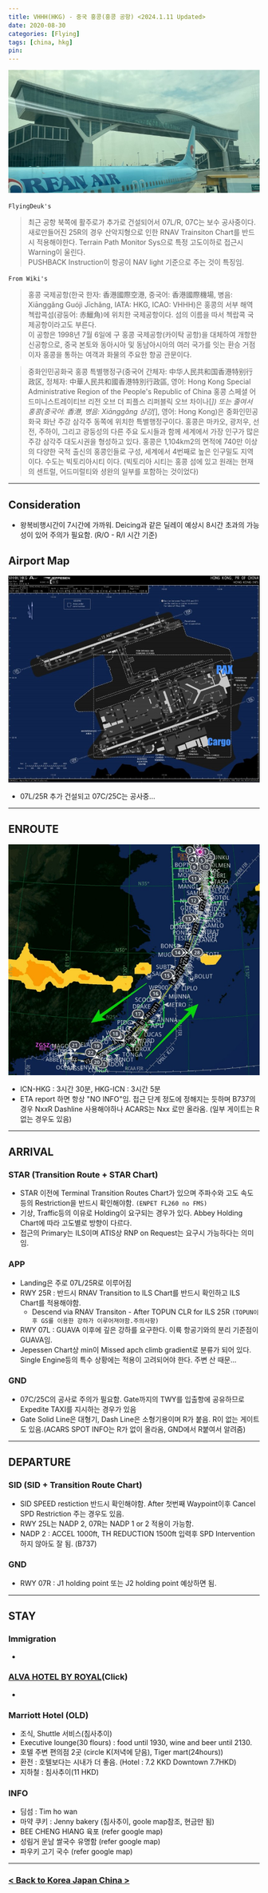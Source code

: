 ```yaml
---
title: VHHH(HKG) - 중국 홍콩(홍콩 공항) <2024.1.11 Updated>
date: 2020-08-30
categories: [Flying]
tags: [china, hkg]
pin:
---
```


![hkg](/img/flying/airport/hkg.jpg)

`FlyingDeuk's`
> 최근 공항 북쪽에 활주로가 추가로 건설되어서 07L/R, 07C는 보수 공사중이다. <br>
새로만들어진 25R의 경우 산악지형으로 인한 RNAV Trainsiton Chart를 반드시 적용해야한다. Terrain Path Monitor Sys으로 특정 고도이하로 접근시 Warning이 울린다. <br>
PUSHBACK Instruction이 항공이 NAV light 기준으로 주는 것이 특징임.

`From Wiki's`
>홍콩 국제공항(한국 한자: 香港國際空港, 중국어: 香港國際機場, 병음: Xiānggǎng Guójì Jīchǎng, IATA: HKG, ICAO: VHHH)은 홍콩의 서부 해역 첵랍콕섬(광둥어: 赤鱲角)에 위치한 국제공항이다. 섬의 이름을 따서 첵랍콕 국제공항이라고도 부른다. <br>
이 공항은 1998년 7월 6일에 구 홍콩 국제공항(카이탁 공항)을 대체하여 개항한 신공항으로, 중국 본토와 동아시아 및 동남아시아의 여러 국가를 잇는 환승 거점이자 홍콩을 통하는 여객과 화물의 주요한 항공 관문이다.


>중화인민공화국 홍콩 특별행정구(중국어 간체자: 中华人民共和国香港特别行政区, 정체자: 中華人民共和國香港特別行政區, 영어: Hong Kong Special Administrative Region of the People's Republic of China 홍콩 스페셜 어드미니스트레이티브 리전 오브 더 피플스 리퍼블릭 오브 차이나[*]) 또는 줄여서 홍콩(중국어: 香港, 병음: Xiānggǎng 샹강[*], 영어: Hong Kong)은 중화인민공화국 화난 주강 삼각주 동쪽에 위치한 특별행정구이다. 홍콩은 마카오, 광저우, 선전, 주하이, 그리고 광둥성의 다른 주요 도시들과 함께 세계에서 가장 인구가 많은 주강 삼각주 대도시권을 형성하고 있다. 홍콩은 1,104km2의 면적에 740만 이상의 다양한 국적 출신의 홍콩인들로 구성, 세계에서 4번째로 높은 인구밀도 지역이다. 수도는 빅토리아시티 이다. (빅토리아 시티는 홍콩 섬에 있고 원래는 현재의 센트럴, 어드미럴티와 셩완의 일부를 포함하는 것이었다)

----------
## Consideration
- 왕복비행시간이 7시간에 가까워. Deicing과 같은 딜레이 예상시 8시간 초과의 가능성이 있어 주의가 필요함. (R/O - R/I 시간 기준) 


## Airport Map
![hkg](/img/flying/airport/hkg_ap.jpg)

- 07L/25R 추가 건설되고 07C/25C는 공사중...

----------

## ENROUTE
![hkg](/img/flying/airport/icnhkg.jpg)

- ICN-HKG : 3시간 30분, HKG-ICN : 3시간 5분
- ETA report 하면 항상 "NO INFO"임. 접근 단계 정도에 정해지는 듯하며 B737의 경우 NxxR Dashline 사용해야하나 ACARS는 Nxx 로만 올라옴. (일부 게이트는 R없는 경우도 있음)

------

## ARRIVAL
### STAR (Transition Route + STAR Chart)
- STAR 이전에 Terminal Transition Routes Chart가 있으며 주파수와 고도 속도등의 Restriction을 반드시 확인해야함. `(ENPET FL260 no FMS)`
- 기상, Traffic등의 이유로 Holding이 요구되는 경우가 있다. Abbey Holding Chart에 따라 고도별로 방향이 다르다.
- 접근의 Primary는 ILS이며 ATIS상 RNP on Request는 요구시 가능하다는 의미임. 

### APP
- Landing은 주로 07L/25R로 이루어짐
- RWY 25R : 반드시 RNAV Transition to ILS Chart를 반드시 확인하고 ILS Chart를 적용해야함. 
    - Descend via RNAV Transiton - After TOPUN CLR for ILS 25R `(TOPUN이후 GS를 이용한 강하가 이루어져야함.주의사항)`
- RWY 07L : GUAVA 이후에 깊은 강하를 요구한다. 이륙 항공기와의 분리 기준점이 GUAVA임.
- Jepessen Chart상 min이 Missed apch climb gradient로 분류가 되어 있다. Single Engine등의 특수 상황에는 적용이 고려되어야 한다. 주변 산 때문...

### GND
- 07C/25C의 공사로 주의가 필요함. Gate까지의 TWY를 입출항에 공유하므로 Expedite TAXI를 지시하는 경우가 있음
- Gate Solid Line은 대형기, Dash Line은 소형기용이며 R가 붙음. R이 없는 게이트도 있음.(ACARS SPOT INFO는 R가 없이 올라옴, GND에서 R붙여서 알려줌)

-----

## DEPARTURE
### SID (SID + Transition Route Chart)
- SID SPEED restiction 반드시 확인해야함. After 첫번째 Waypoint이후 Cancel SPD Restriction 주는 경우도 있음. 
- RWY 25L는 NADP 2, 07R는 NADP 1 or 2 적용이 가능함. 
- NADP 2 : ACCEL 1000ft, TH REDUCTION 1500ft 입력후 SPD Intervention 하지 않아도 잘 됨. (B737)

### GND
- RWY 07R : J1 holding point 또는 J2 holding point 예상하면 됨.

---

## STAY

### Immigration
- 

### [ALVA HOTEL BY ROYAL](https://maps.app.goo.gl/eKRjtDpUvWWd45rz7)(Click)
- 




### Marriott Hotel (OLD)
- 조식, Shuttle 서비스(침사추이)
- Executive lounge(30 flours) : food until 1930, wine and beer until 2130.
- 호텔 주변 편의점 2곳 (circle K(저녁에 닫음), Tiger mart(24hours))
- 환전 : 호텔보다는 시내가 더 좋음. (Hotel : 7.2 KKD Downtown 7.7HKD)
- 지하철 : 침사추이(11 HKD)

### INFO
- 딤섬 : Tim ho wan
- 마약 쿠키 : Jenny bakery (침사추이, goole map참조, 현금만 됨)
- BEE CHENG HIANG 육포 (refer google map)
- 성림거 운남 쌀국수 유명함 (refer google map)
- 파우키 고기 국수 (refer google map)

------

### [< Back to Korea Japan China >](/posts/KoreaJapanChina/)
